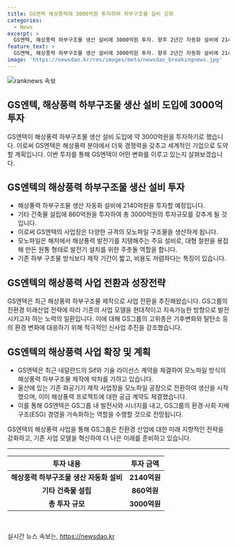 ```yaml
---
title: GS엔텍 해상풍력에 3000억원 투자하여 하부구조물 설비 강화
categories:
  - News
excerpt: >
  GS엔텍, 해상풍력 하부구조물 생산 설비에 3000억원 투자. 향후 2년간 자동화 설비에 2140억원, 건축물 설립에 860억원 투입. 투자 완료 시 다양한 모노파일 구조물을 생산, 기존 방식보다 제작 기간이 짧고 저렴해 인기. 최근 재무적 투자자로부터 900억원 자금 유치. GS엔텍은 해상풍력 하부구조물 생산으로 사업 전환, GS그룹의 미래산업 전략에 부합. 허태수 GS그룹 회장은 기후변화 대응으로 미래성장 추구 강조.
feature_text: >
  GS엔텍, 해상풍력 하부구조물 생산 설비에 3000억원 투자. 향후 2년간 자동화 설비에 2140억원, 건축물 설립에 860억원 투입. 투자 완료 시 다양한 모노파일 구조물을 생산, 기존 방식보다 제작 기간이 짧고 저렴해 인기. 최근 재무적 투자자로부터 900억원 자금 유치. GS엔텍은 해상풍력 하부구조물 생산으로 사업 전환, GS그룹의 미래산업 전략에 부합. 허태수 GS그룹 회장은 기후변화 대응으로 미래성장 추구 강조.
image: 'https://newsdao.kr/res/images/meta/newsdao_breakingnews.jpg'
---
```


<p><img src="https://newsdao.kr/res/images/meta/newsdao_breakingnews.jpg" alt="ranknews 속보" /></p>

<h2>GS엔텍, 해상풍력 하부구조물 생산 설비 도입에 3000억 투자</h2>

<p data-ke-size="size16">GS엔텍이 해상풍력 하부구조물 생산 설비 도입에 약 3000억원을 투자하기로 했습니다. 이로써 GS엔텍은 해상풍력 분야에서 더욱 경쟁력을 갖추고 세계적인 기업으로 도약할 계획입니다. 이번 투자를 통해 GS엔텍이 어떤 변화를 이루고 있는지 살펴보겠습니다.</p>

<h2 data-ke-size="size26">GS엔텍의 해상풍력 하부구조물 생산 설비 투자</h2>

<ul>
  <li>해상풍력 하부구조물 생산 자동화 설비에 2140억원을 투자할 예정입니다.</li>
  <li>기타 건축물 설립에 860억원을 투자하여 총 3000억원의 투자규모를 갖추게 될 것입니다.</li>
  <li>이로써 GS엔텍의 사업장은 다양한 규격의 모노파일 구조물을 생산하게 됩니다.</li>
  <li>모노파일은 해저에서 해상풍력 발전기를 지탱해주는 주요 설비로, 대형 철판을 용접해 만든 원통 형태로 발전기 설치를 위한 주춧돌 역할을 합니다.</li>
  <li>기존 하부 구조물 방식보다 제작 기간이 짧고, 비용도 저렴하다는 특징이 있습니다.</li>
</ul>

<h2 data-ke-size="size26">GS엔텍의 해상풍력 사업 전환과 성장전략</h2>

<p data-ke-size="size16">GS엔텍은 최근 해상풍력 하부구조물 제작으로 사업 전환을 추진해왔습니다. GS그룹의 친환경 미래산업 전략에 따라 기존의 사업 모델을 현대적이고 지속가능한 방향으로 발전시키고자 하는 노력의 일환입니다. 이에 대해 GS그룹의 고위층은 기후변화와 탈탄소 등의 환경 변화에 대응하기 위해 적극적인 신사업 추진을 강조했습니다.</p>

<h2 data-ke-size="size26">GS엔텍의 해상풍력 사업 확장 및 계획</h2>

<ul>
  <li>GS엔텍은 최근 네덜란드의 Sif와 기술 라이선스 계약을 체결하여 모노파일 방식의 해상풍력 하부구조물 제작에 박차를 가하고 있습니다.</li>
  <li>울산에 있는 기존 화공기기 제작 사업장을 모노파일 공장으로 전환하여 생산을 시작했으며, 이미 해상풍력 프로젝트에 대한 공급 계약도 체결했습니다.</li>
  <li>이를 통해 GS엔텍은 GS그룹 내 발전사와 시너지를 내고, GS그룹의 환경·사회·지배구조(ESG) 경영을 가속화하는 역할을 수행할 것으로 전망됩니다.</li>
</ul>

<p data-ke-size="size16">GS엔텍의 해상풍력 사업을 통해 GS그룹은 친환경 산업에 대한 미래 지향적인 전략을 강화하고, 기존 사업 모델을 혁신하여 더 나은 미래를 준비하고 있습니다.</p>

<hr data-ke-size="normal" />

<table>
  <thead>
    <tr>
      <th style="text-align: center;">투자 내용</th>
      <th style="text-align: center;">투자 금액</th>
    </tr>
  </thead>
  <tbody>
    <tr>
      <td style="text-align: center;"><b>해상풍력 하부구조물 생산 자동화 설비</b></td>
      <td style="text-align: center;"><b>2140억원</b></td>
    </tr>
    <tr>
      <td style="text-align: center;"><b>기타 건축물 설립</b></td>
      <td style="text-align: center;"><b>860억원</b></td>
    </tr>
    <tr>
      <td style="text-align: center;"><b>총 투자 규모</b></td>
      <td style="text-align: center;"><b>3000억원</b></td>
    </tr>
  </tbody>
</table>

<p data-ke-size="size16">&nbsp;</p>
실시간 뉴스 속보는, <a href="https://newsdao.kr" rel="dofollow">https://newsdao.kr</a>


